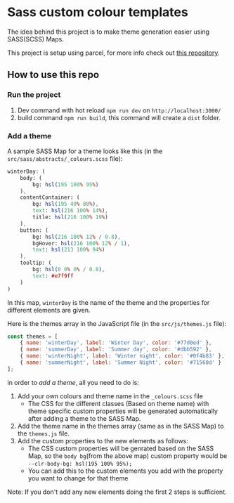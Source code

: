 # Sass custom colour templates

The idea behind this project is to make theme generation easier using SASS(SCSS) Maps.

This project is setup using parcel, for more info check out [this repository](https://github.com/kevin-powell/sass-made-easy).

## How to use this repo


### Run the project

1. Dev command with hot reload `npm run dev` on `http://localhost:3000/`
2. build command `npm run build`, this command will create a `dist` folder.

### Add a theme

A sample SASS Map for a theme looks like this (in the `src/sass/abstracts/_colours.scss` file):

```scss
winterDay: (
    body: (
        bg: hsl(195 100% 95%)
    ),
    contentContainer: (
        bg: hsl(195 49% 80%),
        text: hsl(216 100% 14%),
        title: hsl(216 100% 19%)
    ),
    button: (
        bg: hsl(216 100% 12% / 0.8),
        bgHover: hsl(216 100% 12% / 1),
        text: hsl(213 100% 94%)
    ),
    tooltip: (
        bg: hsl(0 0% 0% / 0.8),
        text: #e7f9ff
    )
)
```

In this map, `winterDay` is the name of the theme and the properties for different elements are given.

Here is the themes array in the JavaScript file (in the `src/js/themes.js` file):
```javascript
const themes = [
    { name: 'winterDay', label: 'Winter Day', color: '#77d0ed' },
    { name: 'summerDay', label: 'Summer day', color: '#dbb592' },
    { name: 'winterNight', label: 'Winter night', color: '#0f4b83' },
    { name: 'summerNight', label: 'Summer Night', color: '#71560d' }
];
```

in order to *add a theme*, all you need to do is:
1. Add your own colours and theme name in the `_colours.scss` file
	- The CSS for the different classes (Based on theme name) with theme specific custom properties will be generated automatically after adding a theme to the SASS Map.
2. Add the theme name in the themes array (same as in the SASS Map) to the `themes.js` file.
3. Add the custom properties to the new elements as follows:
	- The CSS custom properties will be genrated based on the SASS Map, so the `body bg`(from the above map) custom property would be `--clr-body-bg: hsl(195 100% 95%);`
	- You can add this to the custom elements you add with the property you want to change for that theme

Note: If you don't add any new elements doing the first 2 steps is sufficient.
